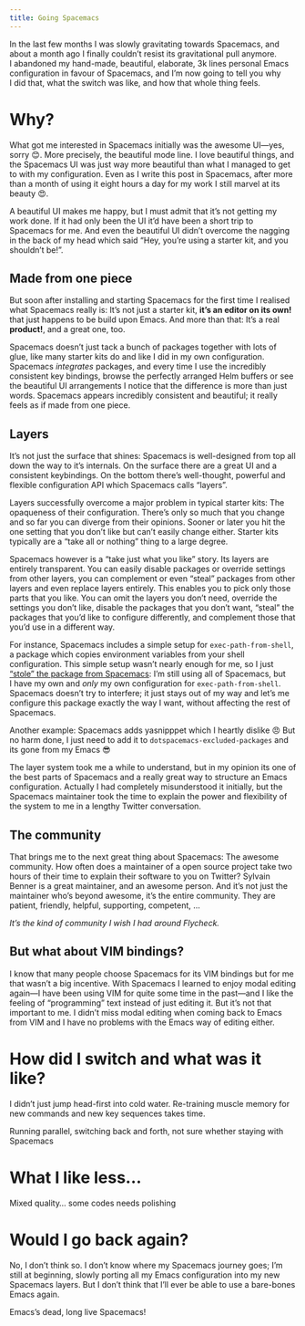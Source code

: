 ```yaml
---
title: Going Spacemacs
---
```


In the last few months I was slowly gravitating towards Spacemacs, and about a
month ago I finally couldn’t resist its gravitational pull anymore.  I abandoned
my hand-made, beautiful, elaborate, 3k lines personal Emacs configuration in
favour of Spacemacs, and I’m now going to tell you why I did that, what the
switch was like, and how that whole thing feels.

# Why?

What got me interested in Spacemacs initially was the awesome UI—yes, sorry 😊.
More precisely, the beautiful mode line.  I love beautiful things, and the
Spacemacs UI was just way more beautiful than what I managed to get to with my
configuration.  Even as I write this post in Spacemacs, after more than a month
of using it eight hours a day for my work I still marvel at its beauty 😍.

A beautiful UI makes me happy, but I must admit that it’s not getting my work
done.  If it had only been the UI it’d have been a short trip to Spacemacs for
me.  And even the beautiful UI didn’t overcome the nagging in the back of my
head which said “Hey, you’re using a starter kit, and you shouldn’t be!”.

## Made from one piece

But soon after installing and starting Spacemacs for the first time I realised
what Spacemacs really is: It’s not just a starter kit, **it’s an editor on its
own!** that just happens to be build upon Emacs.  And more than that: It’s a
real **product!**, and a great one, too.

Spacemacs doesn’t just tack a bunch of packages together with lots of glue, like
many starter kits do and like I did in my own configuration.  Spacemacs
*integrates* packages, and every time I use the incredibly consistent key
bindings, browse the perfectly arranged Helm buffers or see the beautiful
UI arrangements I notice that the difference is more than just words.  Spacemacs
appears incredibly consistent and beautiful; it really feels as if made from one
piece.

## Layers

It’s not just the surface that shines:  Spacemacs is well-designed from top
all down the way to it’s internals.  On the surface there are a great UI and a
consistent keybindings.  On the bottom there’s well-thought, powerful and
flexible configuration API which Spacemacs calls “layers”.

Layers successfully overcome a major problem in typical starter kits: The
opaqueness of their configuration.  There’s only so much that you change and so
far you can diverge from their opinions.  Sooner or later you hit the one
setting that you don’t like but can’t easily change either.  Starter kits
typically are a “take all or nothing” thing to a large degree.

Spacemacs however is a “take just what you like” story.  Its layers are entirely
transparent.  You can easily disable packages or override settings from other
layers, you can complement or even “steal” packages from other layers and even
replace layers entirely.  This enables you to pick only those parts that you
like.  You can omit the layers you don’t need, override the settings you don’t
like, disable the packages that you don’t want, “steal” the packages that you’d
like to configure differently, and complement those that you’d use in a
different way.

For instance, Spacemacs includes a simple setup for `exec-path-from-shell`,
a package which copies environment variables from your shell configuration.
This simple setup wasn’t nearly enough for me, so I just
[“stole” the package from Spacemacs][1]: I’m still using all of Spacemacs, but
I have my own and _only_ my own configuration for `exec-path-from-shell`.
Spacemacs doesn’t try to interfere; it just stays out of my way and let’s me
configure this package exactly the way I want, without affecting the rest of
Spacemacs.

Another example: Spacemacs adds yasnipppet which I heartly dislike 😠 But no harm
done, I just need to add it to `dotspacemacs-excluded-packages` and its gone
from my Emacs 😎

The layer system took me a while to understand, but in my opinion its one of the
best parts of Spacemacs and a really great way to structure an Emacs
configuration.  Actually I had completely misunderstood it initially, but the
Spacemacs maintainer took the time to explain the power and flexibility of the
system to me in a lengthy Twitter conversation.

[1]: https://github.com/lunaryorn/dotfiles/blob/8a310f16bbfc3fd8a122d4c661b36a23f1691dce/spacemacs/.spacemacs.d/layers/lunaryorn/packages.el#L42

## The community

That brings me to the next great thing about Spacemacs: The awesome community.
How often does a maintainer of a open source project take two hours of their
time to explain their software to you on Twitter?  Sylvain Benner is a great
maintainer, and an awesome person.  And it’s not just the maintainer
who’s beyond awesome, it’s the entire community.  They are patient, friendly,
helpful, supporting, competent, …

*It’s the kind of community I wish I had around Flycheck.*

## But what about VIM bindings?

I know that many people choose Spacemacs for its VIM bindings but for me that
wasn’t a big incentive.  With Spacemacs I learned to enjoy modal editing
again—I have been using VIM for quite some time in the past—and I like the
feeling of “programming” text instead of just editing it.  But it’s not that
important to me.  I didn’t miss modal editing when coming back to Emacs from VIM
and I have no problems with the Emacs way of editing either.

# How did I switch and what was it like?

I didn’t just jump head-first into cold water.  Re-training muscle memory for
new commands and new key sequences takes time.

Running parallel, switching back and forth, not sure whether staying with Spacemacs

# What I like less…

Mixed quality… some codes needs polishing

# Would I go back again?

No, I don’t think so.  I don’t know where my Spacemacs journey goes; I’m still
at beginning, slowly porting all my Emacs configuration into my new Spacemacs
layers.  But I don’t think that I’ll ever be able to use a bare-bones Emacs
again.

Emacs’s dead, long live Spacemacs!
